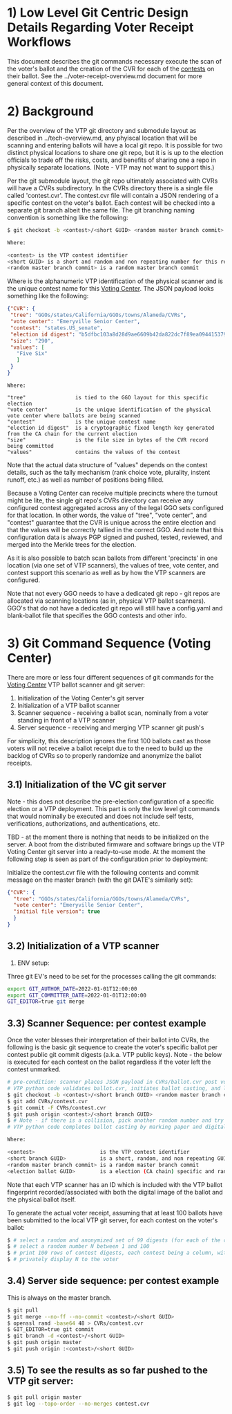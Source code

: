 # 1) Low Level Git Centric Design Details Regarding Voter Receipt Workflows

This document describes the git commands necessary execute the scan of the voter's ballot and the creation of the CVR for each of the [contests](https://pages.nist.gov/ElectionGlossary/#contest) on their ballot.  See the ../voter-receipt-overview.md document for more general context of this document.

# 2) Background

Per the overview of the VTP git directory and submodule layout as described in ../tech-overview.md, any phyiscal location that will be scanning and entering ballots will have a local git repo.  It is possible for two distinct physical locations to share one git repo, but it is is up to the election officials to trade off the risks, costs, and benefits of sharing one a repo in physically separate locations.  (Note - VTP may not want to support this.)

Per the git submodule layout, the git repo ultimately  associated with CVRs will have a CVRs subdirectory.  In the CVRs directory there is a single file called 'contest.cvr'.  The contest.cvr file will contain a JSON rendering of a specific contest on the voter's ballot.  Each contest will be checked into a separate git branch albeit the same file.  The git branching naming convention is something like the following:

```bash
$ git checkout -b <contest>/<short GUID> <random master branch commit>

Where:

<contest> is the VTP contest identifier
<short GUID> is a short and random and non repeating number for this repo
<random master branch commit> is a random master branch commit
```

Where <scanner id> is the alphanumeric VTP identification of the physical scanner and <contest> is the unique contest name for this [Voting Center](https://pages.nist.gov/ElectionGlossary/#vote-center).  The JSON payload looks something like the following:

```json
{"CVR": {
 "tree": "GGOs/states/California/GGOs/towns/Alameda/CVRs",
 "vote center": "Emeryville Senior Center",
 "contest": "states.US_senate",
 "election id digest": "b5dfbc103a8d28d9ae6609b42da822dc7f89ea09441537972299cf695fc408ec",
 "size": "290",
 "values": [
   "Five Six"
   ]
 }
}
```
```
Where:

"tree"                is tied to the GGO layout for this specific election
"vote center"         is the unique identification of the physical vote center where ballots are being scanned
"contest"             is the unique contest name
"election id digest"  is a cryptographic fixed length key generated from the CA chain for the current election
"size"                is the file size in bytes of the CVR record being committed
"values"              contains the values of the contest
```

Note that the actual data structure of "values" depends on the contest details, such as the tally mechanism (rank choice vote, plurality, instent runoff, etc.) as well as number of positions being filled.

Because a Voting Center can receive multiple precincts where the turnout might be lite, the single git repo's CVRs directory can receive any configured contest aggregated across any of the legal GGO sets configured for that location.  In other words, the value of "tree", "vote center", and "contest" guarantee that the CVR is unique across the entire election and that the values will be correctly tallied in the correct GGO.  And note that this configuration data is always PGP signed and pushed, tested, reviewed, and merged into the Merkle trees for the election.

As it is also possible to batch scan ballots from different 'precincts' in one location (via one set of VTP scanners), the values of tree, vote center, and contest support this scenario as well as by how the VTP scanners are configured.

Note that not every GGO needs to have a dedicated git repo - git repos are allocated via scanning locations (as in, physical VTP ballot scanners).  GGO's that do not have a dedicated git repo will still have a config.yaml and blank-ballot file that specifies the GGO contests and other info.

# 3) Git Command Sequence (Voting Center)

There are more or less four different sequences of git commands for the [Voting Center](https://pages.nist.gov/ElectionGlossary/#vote-center) VTP ballot scanner and git server:

1) Initialization of the Voting Center's git server
2) Initialization of a VTP ballot scanner
3) Scanner sequence - receiving a ballot scan, nominally from a voter standing in front of a VTP scanner
4) Server sequence - receiving and merging VTP scanner git push's

For simplicity, this description ignores the first 100 ballots cast as those voters will not receive a ballot receipt due to the need to build up the backlog of CVRs so to properly randomize and anonymize the ballot receipts.

## 3.1) Initialization of the VC git server

Note - this does not describe the pre-election configuration of a specific election or a VTP deployment.  This part is only the low level git commands that would nominally be executed and does not include self tests, verifications, authorizations, and authentications, etc.

TBD - at the moment there is nothing that needs to be initialized on the server.  A boot from the distributed firmware and software brings up the VTP Voting Center git server into a ready-to-use mode.  At the moment the following step is seen as part of the configuration prior to deployment:

Initialize the contest.cvr file with the following contents and commit message on the master branch (with the git DATE's similarly set):

```json
{"CVR": {
  "tree": "GGOs/states/California/GGOs/towns/Alameda/CVRs",
  "vote center": "Emeryville Senior Center",
  "initial file version": true
  }
}
```
## 3.2) Initialization of a VTP scanner

1) ENV setup:

Three git EV's need to be set for the processes calling the git commands:

```bash
export GIT_AUTHOR_DATE=2022-01-01T12:00:00
export GIT_COMMITTER_DATE=2022-01-01T12:00:00
GIT_EDITOR=true git merge
```

## 3.3) Scanner Sequence:  per contest example

Once the voter blesses their interpretation of their ballot into CVRs, the following is the basic git sequence to create the voter's specific ballot per contest public git commit digests (a.k.a. VTP public keys).  Note - the below is executed for each contest on the ballot regardless if the voter left the contest unmarked.


```bash
# pre-condition: scanner places JSON payload in CVRs/ballot.cvr post voter's approval step
# VTP python code validates ballot.cvr, initiates ballot casting, and loops over each contest:
$ git checkout -b <contest>/<short branch GUID> <random master branch commit>
$ git add CVRs/contest.cvr
$ git commit -F CVRs/contest.cvr
$ git push origin <contest>/<short branch GUID>
$ # Note - if there is a collision, pick another random number and try again
# VTP python code completes ballot casting by marking paper and digital image with an <election ballot GUID>

Where:

<contest>                     is the VTP contest identifier
<short branch GUID>           is a short, random, and non repeating GUID for this repo
<random master branch commit> is a random master branch commit
<election ballot GUID>        is a election (CA chain) specific and random, anonymous GUID
```

Note that each VTP scanner has an ID which is included with the VTP ballot fingerprint recorded/associated with both the digital image of the ballot and the physical ballot itself.

To generate the actual voter receipt, assuming that at least 100 ballots have been submitted to the local VTP git server, for each contest on the voter's ballot:


```bash
$ # select a random and anonymized set of 99 digests (for each of the contests)
$ # select a random number N between 1 and 100
$ # print 100 rows of contest digests, each contest being a column, with row N being the voter's
$ # privately display N to the voter
```

## 3.4) Server side sequence: per contest example

This is always on the master branch.

```bash
$ git pull
$ git merge --no-ff --no-commit <contest>/<short GUID>
$ openssl rand -base64 48 > CVRs/contest.cvr
$ GIT_EDITOR=true git commit
$ git branch -d <contest>/<short GUID>
$ git push origin master
$ git push origin :<contest>/<short GUID>
```

## 3.5) To see the results as so far pushed to the VTP git server:

```bash
$ git pull origin master
$ git log --topo-order --no-merges contest.cvr
```
